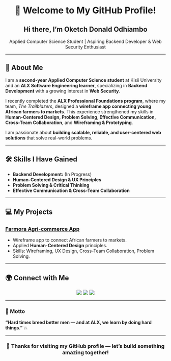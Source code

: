 <h1 align="center">👋 Welcome to My GitHub Profile!</h1>

<h2 align="center">Hi there, I’m Oketch Donald Odhiambo</h2>
<p align="center">Applied Computer Science Student | Aspiring Backend Developer & Web Security Enthusiast</p>

---

## 🌱 About Me
I am a **second-year Applied Computer Science student** at Kisii University and an **ALX Software Engineering learner**, specializing in **Backend Development** with a growing interest in **Web Security**.  

I recently completed the **ALX Professional Foundations program**, where my team, *The Trailblazers*, designed a **wireframe app connecting young African farmers to markets**. This experience strengthened my skills in **Human-Centered Design, Problem Solving, Effective Communication, Cross-Team Collaboration**, and **Wireframing & Prototyping**.  

I am passionate about **building scalable, reliable, and user-centered web solutions** that solve real-world problems.  

---

## 🛠️ Skills I Have Gained
- **Backend Development:** (In Progress)  
- **Human-Centered Design & UX Principles**  
- **Problem Solving & Critical Thinking**  
- **Effective Communication & Cross-Team Collaboration**  

---

## 💻 My Projects
### [Farmora Agri-commerce App](https://www.figma.com/file/IF7T6TpcXN7Cq6SwQ1yl7F/Agro-Commerce-App)
- Wireframe app to connect African farmers to markets.  
- Applied **Human-Centered Design** principles.  
- Skills: Wireframing, UX Design, Cross-Team Collaboration, Problem Solving.  

---

## 🌍 Connect with Me
<p align="center">
  <a href="https://www.linkedin.com/in/donald-odhiambo-32039a376"><img src="https://img.shields.io/badge/LinkedIn-0077B5?style=for-the-badge&logo=linkedin&logoColor=white" /></a>
  <a href="mailto:odhiambodonald2004@gmail.com"><img src="https://img.shields.io/badge/Email-D14836?style=for-the-badge&logo=gmail&logoColor=white" /></a>
  <a href="https://sites.google.com/view/pragmaticscientist?usp=sharing"><img src="https://img.shields.io/badge/Website-4285F4?style=for-the-badge&logo=google-chrome&logoColor=white" /></a>
</p>

---

### 💪 Motto
**“Hard times breed better men — and at ALX, we learn by doing hard things.”** 💥  

---

<h3 align="center">🚀 Thanks for visiting my GitHub profile — let’s build something amazing together!</h3>
